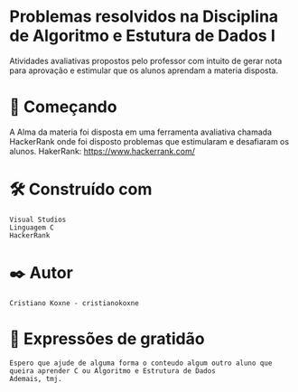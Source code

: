 # Problemas resolvidos na Disciplina de Algoritmo e Estutura de Dados I

Atividades avaliativas propostos pelo professor com intuito de gerar nota para aprovação e estimular que os alunos aprendam a materia disposta.

# 🚀 Começando
  
  A Alma da materia foi disposta em uma ferramenta avaliativa chamada HackerRank onde foi disposto problemas que estimularam e desafiaram os alunos.
  HakerRank: https://www.hackerrank.com/

# 🛠️ Construído com

    Visual Studios
    Linguagem C
    HackerRank

# ✒️ Autor

    Cristiano Koxne - cristianokoxne
    
# 🎁 Expressões de gratidão

    Espero que ajude de alguma forma o conteudo algum outro aluno que queira aprender C ou Algoritmo e Estrutura de Dados
    Ademais, tmj.
    
